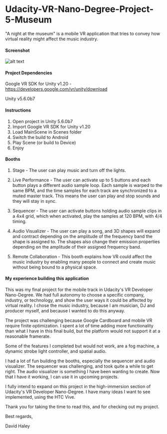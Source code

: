 # Udacity-VR-Nano-Degree-Project-5-Museum
"A night at the museum" is a mobile VR application that tries to convey how virtual reality might affect the music industry.


#### Screenshot

![alt text](https://cloud.githubusercontent.com/assets/11729897/23351623/72e2e72c-fc7f-11e6-9c20-a8d8b1435c58.png)


#### Project Dependencies

Google VR SDK for Unity v1.20 - https://developers.google.com/vr/unity/download

Unity v5.6.0b7


#### Instructions

1. Open project in Unity 5.6.0b7
2. Import Google VR SDK for Unity v1.20
3. Load MainScene in Scenes folder
4. Switch the build to Android
5. Play Scene (or build to Device)
6. Enjoy

#### Booths

1. Stage - The user can play music and turn off the lights.

2. Live Performance - The user can activate up to 5 buttons and each button plays a different audio sample loop. Each sample is warped to the same BPM, and the time samples for each track are synchronized to a muted master track. This means the user can play and stop sounds and they will stay in sync.

3. Sequencer - The user can activate buttons holding audio sample clips in a 4x4 grid, which when activated, play the samples at 120 BPM, with 4/4 timing.

4. Audio Visualizer - The user can play a song, and 3D shapes will expand and contract depending on the amplitude of the frequency band the shape is assigned to. The shapes also change their emission properties depending on the amplitude of their assigned frequency band.

5. Remote Collaboration - This booth explains how VR could affect the music industry by enabling many people to connect and create music without being bound to a physical space.

#### My experience building this application

This was my final project for the mobile track in Udacity's VR Developer Nano-Degree. We had full autonomy to choose a specific company, industry, or technology, and show the user ways it could be affected by virtual reality. I chose the music industry, because I am musician, DJ and producer myself, and because I wanted to do this anyway.

The project was challenging because Google Cardboard and mobile VR require finite optimization. I spent a lot of time adding more functionality than what I have in this final build, but the platform would not support it at a reasonable framerate.

Some of the features I completed but would not work, are a fog machine, a dynamic strobe light controller, and spatial audio.

I had a lot of fun building the booths, especially the sequencer and audio visualizer. The sequencer was challenging, and took quite a while to get right. The audio visualizer is something I have been wanting to create. Now that I have it working, I can use it in upcoming projects.

I fully intend to expand on this project in the high-immersion section of Udacity's VR Developer Nano-Degree. I have many ideas I want to see implemented, using the HTC Vive.

Thank you for taking the time to read this, and for checking out my project.

Best regards,

David Haley
